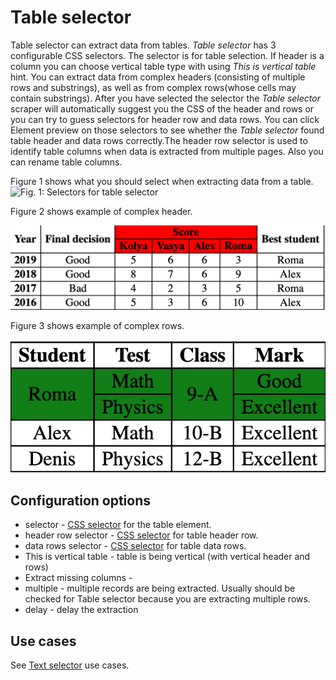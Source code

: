 # Table selector

Table selector can extract data from tables. _Table selector_ has 3 configurable CSS selectors.
The selector is for table selection. If header is a column you can choose vertical table type
with using _This is vertical table_ hint. You can extract data from complex headers
(consisting of multiple rows and substrings), as well as from complex rows(whose cells may
contain substrings). After you have selected the selector the _Table selector_ scraper will
automatically suggest you the CSS of the header and rows or you can try to guess selectors for
header row and data rows. You can click Element preview on those selectors to see whether the
_Table selector_ found table header and data rows correctly.The header row selector is used to
identify table columns when data is extracted from multiple pages. Also you can rename table columns.
  
Figure 1 shows what you should select when extracting data from a table.
![Fig. 1: Selectors for table selector][table-selector-selectors]

Figure 2 shows example of complex header.

![Fig. 2: Header for table selector][table-selector-complex-header]

Figure 3 shows example of complex rows.

![Fig. 3: Rows for table selector][table-selector-complex-rows]

## Configuration options

-   selector - [CSS selector][css-selector] for the table element.
-   header row selector - [CSS selector][css-selector] for table header row.
-   data rows selector - [CSS selector][css-selector] for table data rows.
-   This is vertical table - table is being vertical (with vertical header and rows)
-   Extract missing columns -
-   multiple - multiple records are being extracted. Usually should be
    checked for Table selector because you are extracting multiple rows.
-   delay - delay the extraction

## Use cases

See [Text selector][text-selector] use cases.

[table-selector-selectors]: ../images/selectors/table/selectors.png?raw=true
[text-selector]: Text%20selector.md
[css-selector]: ../CSS%20selector.md
[table-selector-complex-rows]: ../images/selectors/table/complexRows.png
[table-selector-complex-header]: ../images/selectors/table/complexHeader.png
